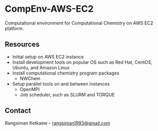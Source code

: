 # CompEnv-AWS-EC2

Computational environment for Computational Chemistry on AWS EC2 platform.

## Resources

- Initial setup on AWS EC2 instance
- Install development tools on popular OS such as Red Hat, CentOS, Ubuntu, and Amazon Linux
- Install computational chemistry program packages
  - NWChem 
- Setup parallel tools on and between instances
  - OpenMPI
  - Job scheduler, such as SLURM and TORQUE

## Contact

Rangsiman Ketkaew - rangsiman1993@gmail.com
